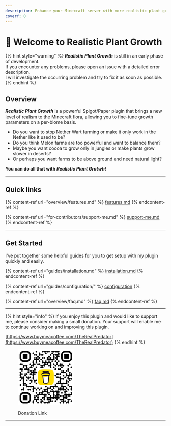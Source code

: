 ```yaml
---
description: Enhance your Minecraft server with more realistic plant growth!
coverY: 0
---
```


# 👋 Welcome to Realistic Plant Growth

{% hint style="warning" %}
_**Realistic Plant Growth**_ is still in an early phase of development.\
If you encounter any problems, please open an issue with a detailed error description.\
I will investigate the occurring problem and try to fix it as soon as possible.
{% endhint %}

## Overview

_**Realistic Plant Growth**_ is a powerful Spigot/Paper plugin that brings a new level of realism to the Minecraft flora, allowing you to fine-tune growth parameters on a per-biome basis.



* Do you want to stop Nether Wart farming or make it only work in the Nether like it used to be?
* Do you think Melon farms are too powerful and want to balance them?
* Maybe you want cocoa to grow only in jungles or make plants grow slower in deserts?
* Or perhaps you want farms to be above ground and need natural light?

&#x20;                                          **You can do all that with **_**Realistic Plant Grotwh**_**!**

***

## Quick links

{% content-ref url="overview/features.md" %}
[features.md](overview/features.md)
{% endcontent-ref %}

{% content-ref url="for-contributors/support-me.md" %}
[support-me.md](for-contributors/support-me.md)
{% endcontent-ref %}

***

## Get Started

I've put together some helpful guides for you to get setup with my plugin quickly and easily.

{% content-ref url="guides/installation.md" %}
[installation.md](guides/installation.md)
{% endcontent-ref %}

{% content-ref url="guides/configuration/" %}
[configuration](guides/configuration/)
{% endcontent-ref %}

{% content-ref url="overview/faq.md" %}
[faq.md](overview/faq.md)
{% endcontent-ref %}

***

{% hint style="info" %}
If you enjoy this plugin and would like to support me, please consider making a small donation. Your support will enable me to continue working on and improving this plugin.

[https://www.buymeacoffee.com/TheRealPredator](https://www.buymeacoffee.com/TheRealPredator)
{% endhint %}

<figure><img src=".gitbook/assets/BuyMeACoffee.png" alt="Donation QR-Code" width="175"><figcaption><p>Donation Link</p></figcaption></figure>

***
